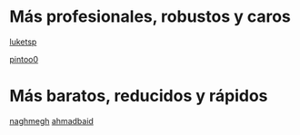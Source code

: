 # Más profesionales, robustos y caros

[luketsp](https://www.fiverr.com/luketsp/create-an-outstanding-wordpress-website-for-your-business?context_referrer=search_gigs_with_sellers_who_speak&source=top-bar&ref_ctx_id=2b03fea04b9ebb0647738fd2385147df&pckg_id=1&pos=9&context_type=auto&funnel=2b03fea04b9ebb0647738fd2385147df&imp_id=ae486da6-26e7-413f-9691-8f2186386449)

[pintoo0](https://www.fiverr.com/pintoo0/make-a-top-notch-wordpress-website?context_referrer=gig_page&source=similar_gigs&ref_ctx_id=97271722fcbdd5b56642392bf95f1246&context=recommendation&pckg_id=1&pos=1&context_alg=t2g_dfm&imp_id=c7bb81be-88bf-4a22-a6f4-a4291b87467e)




# Más baratos, reducidos y rápidos

[naghmegh](https://www.fiverr.com/naghmehgh/professional-fully-responsive-wordpress-websites?context_referrer=search_gigs_with_sellers_who_speak&source=top-bar&ref_ctx_id=2b03fea04b9ebb0647738fd2385147df&pckg_id=1&pos=14&context_type=auto&funnel=2b03fea04b9ebb0647738fd2385147df&rising_talent=true&imp_id=db66460d-e1b4-4732-b0a6-77945c25d151)
[ahmadbaid](https://www.fiverr.com/ahmadubaid/create-a-wordpress-website-or-wordpress-design?context_referrer=search_gigs_with_sellers_who_speak&source=top-bar&ref_ctx_id=2b03fea04b9ebb0647738fd2385147df&pckg_id=1&pos=2&context_type=auto&funnel=2b03fea04b9ebb0647738fd2385147df&imp_id=1340b3b2-b79b-41b6-9d65-3deacfe448ee)

